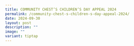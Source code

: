```yaml
---
title: COMMUNITY CHEST’S CHILDREN’S DAY APPEAL 2024
permalink: /community-chest-s-children-s-day-appeal-2024/
date: 2024-09-30
layout: post
description: ""
image: ""
variant: tiptap
---
```

